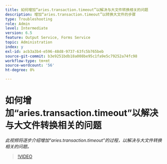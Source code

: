 ```yaml
---
title: 如何增加“aries.transaction.timeout”以解决与大文件转换相关的问题
description: 增加“aries.transaction.timeout”以转换大文件的步骤
type: Troubleshooting
role: Admin
level: Intermediate
version: 6.5
feature: Output Service, Forms Service
topic: Administration
index: y
exl-id: acb3a3b4-e596-48d8-9737-63fc5b765beb
source-git-commit: b3e9251bdb18a008be95c1fa9e5c79252a74fc98
workflow-type: tm+mt
source-wordcount: '56'
ht-degree: 0%

---
```


# 如何增加“aries.transaction.timeout”以解决与大文件转换相关的问题

*此视频将逐步介绍增加“aries.transaction.timeout”的过程，以解决与大文件转换相关的问题。*

>[!VIDEO](https://video.tv.adobe.com/v/335502?quality=12&learn=on)
